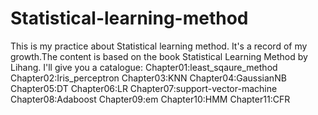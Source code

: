 # Statistical-learning-method
This is my practice about Statistical learning method.
It's a record of my growth.The content is based on the book Statistical Learning Method by Lihang.
I'll give you a catalogue:
Chapter01:least_sqaure_method
Chapter02:Iris_perceptron
Chapter03:KNN
Chapter04:GaussianNB
Chapter05:DT
Chapter06:LR
Chapter07:support-vector-machine
Chapter08:Adaboost
Chapter09:em
Chapter10:HMM
Chapter11:CFR
